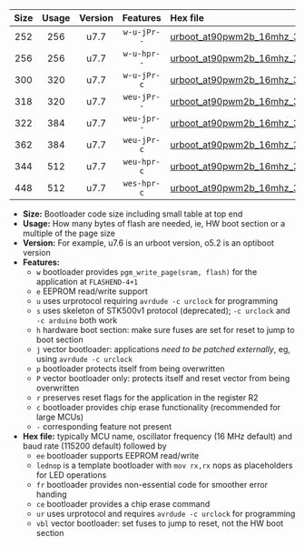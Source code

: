 |Size|Usage|Version|Features|Hex file|
|:-:|:-:|:-:|:-:|:--|
|252|256|u7.7|`w-u-jPr--`|[urboot_at90pwm2b_16mhz_38400bps_lednop_ur_vbl.hex](https://raw.githubusercontent.com/stefanrueger/urboot.hex/main/mcus/at90pwm2b/fcpu_16mhz/38400_bps/urboot_at90pwm2b_16mhz_38400bps_lednop_ur_vbl.hex)|
|256|256|u7.7|`w-u-hpr--`|[urboot_at90pwm2b_16mhz_38400bps_lednop_fr_ur.hex](https://raw.githubusercontent.com/stefanrueger/urboot.hex/main/mcus/at90pwm2b/fcpu_16mhz/38400_bps/urboot_at90pwm2b_16mhz_38400bps_lednop_fr_ur.hex)|
|300|320|u7.7|`w-u-jPr-c`|[urboot_at90pwm2b_16mhz_38400bps_lednop_fr_ce_ur_vbl.hex](https://raw.githubusercontent.com/stefanrueger/urboot.hex/main/mcus/at90pwm2b/fcpu_16mhz/38400_bps/urboot_at90pwm2b_16mhz_38400bps_lednop_fr_ce_ur_vbl.hex)|
|318|320|u7.7|`weu-jPr--`|[urboot_at90pwm2b_16mhz_38400bps_ee_lednop_ur_vbl.hex](https://raw.githubusercontent.com/stefanrueger/urboot.hex/main/mcus/at90pwm2b/fcpu_16mhz/38400_bps/urboot_at90pwm2b_16mhz_38400bps_ee_lednop_ur_vbl.hex)|
|322|384|u7.7|`weu-jpr--`|[urboot_at90pwm2b_16mhz_38400bps_ee_lednop_fr_ur_vbl.hex](https://raw.githubusercontent.com/stefanrueger/urboot.hex/main/mcus/at90pwm2b/fcpu_16mhz/38400_bps/urboot_at90pwm2b_16mhz_38400bps_ee_lednop_fr_ur_vbl.hex)|
|362|384|u7.7|`weu-jPr-c`|[urboot_at90pwm2b_16mhz_38400bps_ee_lednop_fr_ce_ur_vbl.hex](https://raw.githubusercontent.com/stefanrueger/urboot.hex/main/mcus/at90pwm2b/fcpu_16mhz/38400_bps/urboot_at90pwm2b_16mhz_38400bps_ee_lednop_fr_ce_ur_vbl.hex)|
|344|512|u7.7|`weu-hpr-c`|[urboot_at90pwm2b_16mhz_38400bps_ee_lednop_fr_ce_ur.hex](https://raw.githubusercontent.com/stefanrueger/urboot.hex/main/mcus/at90pwm2b/fcpu_16mhz/38400_bps/urboot_at90pwm2b_16mhz_38400bps_ee_lednop_fr_ce_ur.hex)|
|448|512|u7.7|`wes-hpr-c`|[urboot_at90pwm2b_16mhz_38400bps_ee_lednop_fr_ce.hex](https://raw.githubusercontent.com/stefanrueger/urboot.hex/main/mcus/at90pwm2b/fcpu_16mhz/38400_bps/urboot_at90pwm2b_16mhz_38400bps_ee_lednop_fr_ce.hex)|

- **Size:** Bootloader code size including small table at top end
- **Usage:** How many bytes of flash are needed, ie, HW boot section or a multiple of the page size
- **Version:** For example, u7.6 is an urboot version, o5.2 is an optiboot version
- **Features:**
  + `w` bootloader provides `pgm_write_page(sram, flash)` for the application at `FLASHEND-4+1`
  + `e` EEPROM read/write support
  + `u` uses urprotocol requiring `avrdude -c urclock` for programming
  + `s` uses skeleton of STK500v1 protocol (deprecated); `-c urclock` and `-c arduino` both work
  + `h` hardware boot section: make sure fuses are set for reset to jump to boot section
  + `j` vector bootloader: applications *need to be patched externally*, eg, using `avrdude -c urclock`
  + `p` bootloader protects itself from being overwritten
  + `P` vector bootloader only: protects itself and reset vector from being overwritten
  + `r` preserves reset flags for the application in the register R2
  + `c` bootloader provides chip erase functionality (recommended for large MCUs)
  + `-` corresponding feature not present
- **Hex file:** typically MCU name, oscillator frequency (16 MHz default) and baud rate (115200 default) followed by
  + `ee` bootloader supports EEPROM read/write
  + `lednop` is a template bootloader with `mov rx,rx` nops as placeholders for LED operations
  + `fr` bootloader provides non-essential code for smoother error handing
  + `ce` bootloader provides a chip erase command
  + `ur` uses urprotocol and requires `avrdude -c urclock` for programming
  + `vbl` vector bootloader: set fuses to jump to reset, not the HW boot section
